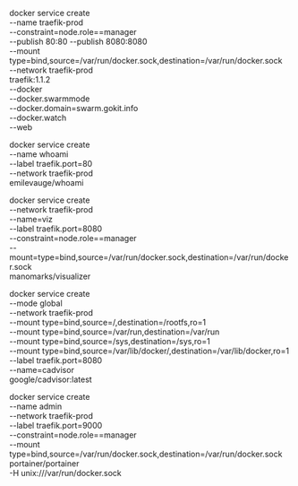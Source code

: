docker service create \
    --name traefik-prod \
    --constraint=node.role==manager \
    --publish 80:80 --publish 8080:8080 \
    --mount type=bind,source=/var/run/docker.sock,destination=/var/run/docker.sock \
    --network traefik-prod \
    traefik:1.1.2 \
    --docker \
    --docker.swarmmode \
    --docker.domain=swarm.gokit.info \
    --docker.watch \
    --web


docker service create \
    --name whoami \
    --label traefik.port=80 \
    --network traefik-prod \
    emilevauge/whoami

docker service create \
    --network traefik-prod \
    --name=viz \
    --label traefik.port=8080 \
    --constraint=node.role==manager \
    --mount=type=bind,source=/var/run/docker.sock,destination=/var/run/docker.sock \
  manomarks/visualizer

docker service create \
    --mode global \
    --network traefik-prod \
    --mount type=bind,source=/,destination=/rootfs,ro=1 \
    --mount type=bind,source=/var/run,destination=/var/run \
    --mount type=bind,source=/sys,destination=/sys,ro=1 \
    --mount type=bind,source=/var/lib/docker/,destination=/var/lib/docker,ro=1 \
    --label traefik.port=8080 \
    --name=cadvisor \
  google/cadvisor:latest

docker service create \
    --name admin \
    --network traefik-prod \
    --label traefik.port=9000 \
    --constraint=node.role==manager \
    --mount type=bind,source=/var/run/docker.sock,destination=/var/run/docker.sock \
    portainer/portainer \
    -H unix:///var/run/docker.sock